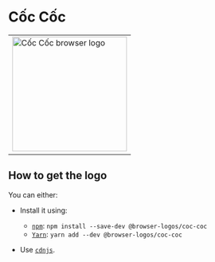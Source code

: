 Cốc Cốc
=======

<table>
    <tr height=240>
        <td>
            <a href="https://github.com/alrra/browser-logos/tree/26ea05bb012377c3306c511294be0fcb655aaa6b/src/c%E1%BB%91c-c%E1%BB%91c">
                <img width=230 src="https://raw.githubusercontent.com/alrra/browser-logos/26ea05bb012377c3306c511294be0fcb655aaa6b/src/c%E1%BB%91c-c%E1%BB%91c/c%E1%BB%91c-c%E1%BB%91c_512x512.png" alt="Cốc Cốc browser logo">
            </a>
        </td>
    </tr>
</table>

How to get the logo
-------------------

You can either:

* Install it using:

  * [`npm`][npm]: `npm install --save-dev @browser-logos/coc-coc`
  * [`Yarn`][yarn]: `yarn add --dev @browser-logos/coc-coc`

* Use [`cdnjs`][cdnjs].

<!-- Link labels: -->

[cdnjs]: https://cdnjs.com/libraries/browser-logos
[npm]: https://www.npmjs.com/
[yarn]: https://yarnpkg.com/
